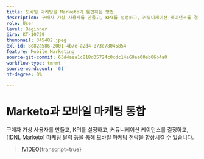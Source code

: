 ```yaml
---
title: 모바일 마케팅을 Marketo과 통합하는 방법
description: 구매자 가상 사용자를 만들고, KPI를 설정하고, 커뮤니케이션 케이던스를 결정하고, 를 사용하는 방법을 살펴봅니다. [!DNL Marketo’s] 마케팅 달력 등을 통해 모바일 마케팅 전략을 향상시킬 수 있습니다.
role: User
level: Beginner
jira: KT-10729
thumbnail: 345402.jpeg
exl-id: 8e82a586-2001-4b7e-a2d4-073e78045854
feature: Mobile Marketing
source-git-commit: 63d4aea1c818d35724c0cdc14e69ea00eb06b4a0
workflow-type: tm+mt
source-wordcount: '61'
ht-degree: 0%

---
```


# Marketo과 모바일 마케팅 통합

구매자 가상 사용자를 만들고, KPI를 설정하고, 커뮤니케이션 케이던스를 결정하고, [!DNL Marketo] 마케팅 달력 등을 통해 모바일 마케팅 전략을 향상시킬 수 있습니다.

>[!VIDEO](https://video.tv.adobe.com/v/345402/?quality=12&learn=on){transcript=true}
